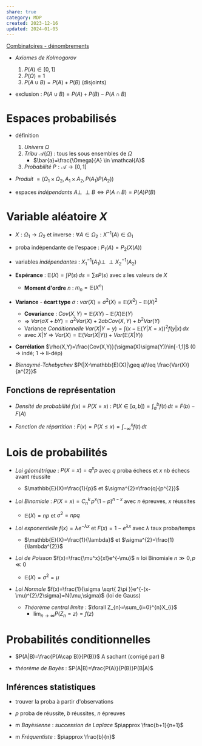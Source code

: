 ```yaml
---  
share: true  
category: MDP  
created: 2023-12-16  
updated: 2024-01-05  
---  
```

  
[Combinatoires - dénombrements](Combinatoires%20-%20d%C3%A9nombrements.md)  
  
  
- *Axiomes de Kolmogorov*   
	1. $P(A)\in[0,1]$  
	2. $P(\Omega)=1$  
	3. $P(A\cup B)=P(A)+P(B)$ (disjoints)  
  
- exclusion : $P(A\cup B)=P(A)+P(B)-P(A\cap B)$  
  
# Espaces probabilisés  
  
- définition  
	1. *Univers* $\Omega$  
	2. *Tribu* $\mathcal{A} \{ \Omega \}$ : tous les sous ensembles de $\Omega$  
		- $\bar{a}=\frac{\Omega}{A} \in \mathcal{A}$  
	1. *Probabilité* $P:\mathcal{A}\to[0,1]$  
  
- *Produit*  $=(\Omega_{1}\times\Omega_{2}, A_{1}\times A_{2}, P(A_{1})P(A_{2}))$  
  
- espaces *indépendants* $A\perp\!\!\!\perp B \iff P(A\cap B)=P(A)P(B)$  
# Variable aléatoire $X$  
  
- $X:\Omega_{1}\to\Omega_{2}$  et inverse : $\forall A\in\Omega_{2}: X^{-1}(A)\in\Omega_{1}$  
  
- proba indépendante de l'espace : $P_{1}(A)=P_{2}(X(A))$  
  
- variables *indépendantes* : $X_{1}^{-1}(A_{1})\perp\!\!\!\perp X_{2}^{-1}(A_{2})$  
  
- **Espérance** : $\mathbb{E}(X)=\int P(s) \, ds=\sum sP(s)$ avec $s$ les valeurs de $X$   
	- **Moment d'ordre** $n$ : $m_{n}=\mathbb{E}(X^n)$  
  
- **Variance** - **écart type** $\sigma$ : $var(X)=\sigma^{2}(X)=\mathbb{E}(X^{2})-\mathbb{E}(X)^{2}$  
	- **Covariance** : $Cov(X,Y)=\mathbb{E}(XY)-\mathbb{E}(X)\mathbb{E}(Y)$  
	- ⇒ $Var(aX+bY)=a^{2}Var(X)+2abCov(X,Y)+b^{2}Var(Y)$  
	- Variance *Conditionnelle* $Var(X|Y=y)=\int (x-\mathbb{E}(Y|X=x))^{2}f(y|x) \, dx$  
	- avec $X|Y$ ⇒  $Var(X)=\mathbb{E}(Var(X|Y))+Var(\mathbb{E}(X|Y))$  
  
- **Corrélation** $\rho(X,Y)=\frac{Cov(X,Y)}{\sigma(X)\sigma(Y)}\in[-1,1]$ (0 → indé; 1 → li-dép)  
  
- *Bienaymé-Tchebychev* $P(|X-\mathbb{E}(X)|\geq a)\leq \frac{Var(X)}{a^{2}}$  
## Fonctions de représentation  
  
- *Densité de probabilité* $f(x)=P(X=x)$ : $P(X \in[a,b])=\int_{a}^{b} f(t) \, dt=F(b)-F(A)$  
  
- *Fonction de répartition* : $F(x)=P(X\leq x)=\int_{-\infty}^{x}f(t)  \, dt$  
# Lois de probabilités  
  
- *Loi géométrique* : $P(X=x)=q^xp$ avec $q$  proba échecs et $x$ nb échecs avant réussite  
	- $\mathbb{E}(X)=\frac{1}{p}$ et $\sigma^{2}=\frac{q}{p^{2}}$  
  
- *Loi Binomiale* : $P(X=x)=C_{n}^k\,p^x(1-p)^{n-x}$ avec $n$ épreuves, $x$ réussites  
	- $\mathbb{E}(X)=np$ et $\sigma^{2}=npq$  
  
  
- *Loi exponentielle* $f(x)=\lambda e^{-\lambda x}$ et $F(x)=1-e^{\lambda x}$ avec $\lambda$ taux proba/temps  
	- $\mathbb{E}(X)=\frac{1}{\lambda}$ et $\sigma^{2}=\frac{1}{\lambda^{2}}$  
  
- *Loi de Poisson* $f(x)=\frac{\mu^x}{x!}e^{-\mu}$ $\approx$ loi Binomiale $n\gg 0,p\ll 0$   
	- $\mathbb{E}(X)=\sigma^{2}=\mu$  
  
- *Loi Normale* $f(x)=\frac{1}{\sigma \sqrt{ 2\pi }}e^{-(x-\mu)^{2}/2\sigma}=N(\mu,\sigma)$ (loi de Gauss)  
	- *Théorème central limite* : $\forall Z_{n}=\sum_{i=0}^{n}X_{i}$  
		- $\lim_{ n \to \infty } P(Z_{n}=z)=f(z)$  
# Probabilités conditionnelles  
  
- $P(A|B)=\frac{P(A\cap B)}{P(B)}$ A sachant (corrigé par) B  
  
- *théorème de Bayès* : $P(A|B)=\frac{P(A)}{P(B)}P(B|A)$  
## Inférences statistiques  
  
- trouver la proba à partir d'observations  
  
- $p$ proba de réussite, $b$ réussites, $n$ épreuves  
  
- m *Bayèsienne* : *succession de Laplace* $p\approx \frac{b+1}{n+1}$   
  
- m *Fréquentiste* : $p\approx \frac{b}{n}$  
